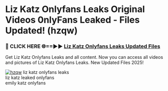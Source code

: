 # Liz Katz Onlyfans Leaks Original Videos 0nlyFans Leaked - Files Updated! (hzqw)

<h3>🔴 CLICK HERE 🌐==►► <a href="https://tinyurl.com/2jnfzry5" rel="nofollow">Liz Katz Onlyfans Leaks Updated Files</a></h3>

Get Liz Katz Onlyfans Leaks and all content. Now you can access all videos and pictures of Liz Katz Onlyfans Leaks. New Updated Files 2025!

[![hzqw](https://i.imgur.com/GyGTBgg.gif)](https://tinyurl.com/2jnfzry5)
liz katz onlyfans leaks<br>
liz katz leaked onlyfans<br>
emily katz onlyfans